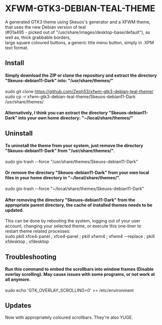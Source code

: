 # XFWM-GTK3-DEBIAN-TEAL-THEME  

A generated GTK3 theme using Skeuos's generator and a XFWM theme, that uses the new Debian version of teal  
(#01a495 - picked out of "/usr/share/images/desktop-base/default"), as well as, thick grabbable borders,  
large square coloured buttons, a generic title menu button, simply in .XPM text format.  

## Install  
#### Simply download the ZIP or clone the repository and extract the directory "Skeuos-debian11-Dark" into: "/usr/share/themes/"  
sudo git clone https://github.com/Zeph53/xfwm-gtk3-debian-teal-theme/  
sudo cp -r xfwm-gtk3-debian-teal-theme/Skeuos-debian11-Dark /usr/share/themes/  
#### Alternatively, I think you can extract the directory "Skeuos-debian11-Dark" into your own home directory: "~/local/share/themes/"  

## Uninstall  
#### To uninstall the theme from your system, just remove the directory "Skeuos-debian11-Dark" from "/usr/share/themes/".  
sudo gio trash --force "/usr/share/themes/Skeuos-debian11-Dark"  
#### Or remove the directory "Skeuos-debian11-Dark" from your own local files in your home directory in "~/local/share/themes/".  
sudo gio trash --force "~/local/share/themes/Skeuos-debian11-Dark"  

#### After removing the directory "Skeuos-debian11-Dark" from the appropriate parent directory, the cache of installed themes needs to be updated.  
This can be done by rebooting the system, logging out of your user account, changing your selected theme, or execute this one-liner to  
restart theme related processes:  
sudo pkill xfce4-panel ; xfce4-panel ; pkill xfwm4 ; xfwm4 --replace ; pkill xfdesktop ; xfdesktop

## Troubleshooting  
#### Run this command to embed the scrollbars into window frames (Disable overlay scrolling). May cause issues with some programs, or not work at all anymore.  
sudo echo 'GTK_OVERLAY_SCROLLING=0' >> /etc/environment  

## Updates  
Now with appropriately coloured scrollbars. They're also YUGE.  
